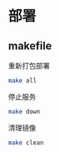 # 部署
## makefile
重新打包部署
```bash
make all
```
停止服务
```bash
make down
```
清理镜像
```bash
make clean
```
